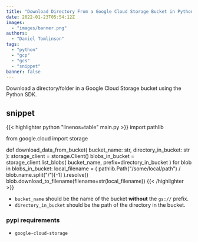 ```yaml
---
title: "Download Directory From a Google Cloud Storage Bucket in Python"
date: 2022-01-23T05:54:12Z
images:
  - "images/banner.png"
authors:
  - "Daniel Tomlinson"
tags:
  - "python"
  - "gcp"
  - "gcs"
  - "snippet"
banner: false
---
```


Download a directory/folder in a Google Cloud Storage bucket using the Python SDK.

<!--more-->

## snippet

{{< highlighter python "linenos=table" main.py >}}
import pathlib

from google.cloud import storage

def download_data_from_bucket(
  bucket_name: str, directory_in_bucket: str
):
    storage_client = storage.Client()
    blobs_in_bucket = storage_client.list_blobs(
      bucket_name, prefix=directory_in_bucket
    )
    for blob in blobs_in_bucket:
        local_filename = (
          pathlib.Path("/some/local/path") / blob.name.split("/")[-1]
        ).resolve()
        blob.download_to_filename(filename=str(local_filename))
{{< /highlighter >}}

- `bucket_name` should be the name of the bucket **without** the `gs://` prefix.
- `directory_in_bucket` should be the path of the directory in the bucket.

### pypi requirements
- `google-cloud-storage`
